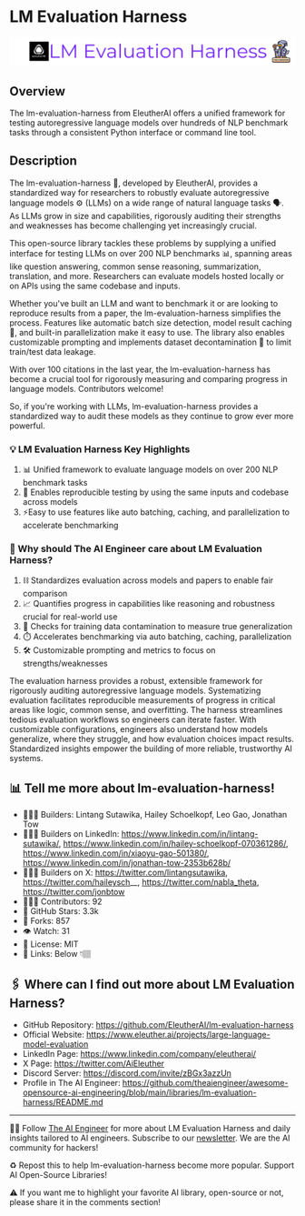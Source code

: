 # LM Evaluation Harness
![The AI Engineer presents lm-evaluation-harness](lm-evaluation-harness_1920x192.png)
## Overview
The lm-evaluation-harness from EleutherAI offers a unified framework for testing autoregressive language models over hundreds of NLP benchmark tasks through a consistent Python interface or command line tool.

## Description
The lm-evaluation-harness 🔧, developed by EleutherAI, provides a standardized way for researchers to robustly evaluate autoregressive language models ⚙️ (LLMs) on a wide range of natural language tasks 🗣. As LLMs grow in size and capabilities, rigorously auditing their strengths and weaknesses has become challenging yet increasingly crucial.

This open-source library tackles these problems by supplying a unified interface for testing LLMs on over 200 NLP benchmarks 📊, spanning areas like question answering, common sense reasoning, summarization, translation, and more. Researchers can evaluate models hosted locally or on APIs using the same codebase and inputs.

Whether you've built an LLM and want to benchmark it or are looking to reproduce results from a paper, the lm-evaluation-harness simplifies the process. Features like automatic batch size detection, model result caching 💾, and built-in parallelization make it easy to use. The library also enables customizable prompting and implements dataset decontamination 🔬 to limit train/test data leakage.

With over 100 citations in the last year, the lm-evaluation-harness has become a crucial tool for rigorously measuring and comparing progress in language models. Contributors welcome!

So, if you're working with LLMs, lm-evaluation-harness provides a standardized way to audit these models as they continue to grow ever more powerful.

### 💡 LM Evaluation Harness Key Highlights
1. 📊 Unified framework to evaluate language models on over 200 NLP benchmark tasks
2. 🔎 Enables reproducible testing by using the same inputs and codebase across models
3. ⚡️Easy to use features like auto batching, caching, and parallelization to accelerate benchmarking

### 🤔 Why should The AI Engineer care about LM Evaluation Harness?

1. ⛓️ Standardizes evaluation across models and papers to enable fair comparison
2. 📈 Quantifies progress in capabilities like reasoning and robustness crucial for real-world use
3. 🔬 Checks for training data contamination to measure true generalization
4. ⏱️ Accelerates benchmarking via auto batching, caching, parallelization
5. 🛠️ Customizable prompting and metrics to focus on strengths/weaknesses

The evaluation harness provides a robust, extensible framework for rigorously auditing autoregressive language models. Systematizing evaluation facilitates reproducible measurements of progress in critical areas like logic, common sense, and overfitting. The harness streamlines tedious evaluation workflows so engineers can iterate faster. With customizable configurations, engineers also understand how models generalize, where they struggle, and how evaluation choices impact results. Standardized insights empower the building of more reliable, trustworthy AI systems.


## 📊 Tell me more about lm-evaluation-harness!
* 👷🏽‍♀️ Builders: Lintang Sutawika, Hailey Schoelkopf, Leo Gao, Jonathan Tow
* 👩🏽‍💼 Builders on LinkedIn: https://www.linkedin.com/in/lintang-sutawika/, https://www.linkedin.com/in/hailey-schoelkopf-070361286/, https://www.linkedin.com/in/xiaoyu-gao-501380/, https://www.linkedin.com/in/jonathan-tow-2353b628b/
* 👩🏽‍🏭 Builders on X: https://twitter.com/lintangsutawika, https://twitter.com/haileysch__, https://twitter.com/nabla_theta, https://twitter.com/jonbtow
* 👩🏽‍💻 Contributors: 92 
* 💫 GitHub Stars: 3.3k
* 🍴 Forks: 857
* 👁️ Watch: 31
* 🪪 License: MIT
* 🔗 Links: Below 👇🏽

## 🖇️ Where can I find out more about LM Evaluation Harness?
* GitHub Repository: https://github.com/EleutherAI/lm-evaluation-harness
* Official Website: https://www.eleuther.ai/projects/large-language-model-evaluation
* LinkedIn Page: https://www.linkedin.com/company/eleutherai/
* X Page: https://twitter.com/AiEleuther
* Discord Server: https://discord.com/invite/zBGx3azzUn
* Profile in The AI Engineer: https://github.com/theaiengineer/awesome-opensource-ai-engineering/blob/main/libraries/lm-evaluation-harness/README.md

---
🧙🏽 Follow [The AI Engineer](https://www.linkedin.com/company/theaiengineer/) for more about LM Evaluation Harness and daily insights tailored to AI engineers. Subscribe to our [newsletter](http://theaiengineerco.substack.com). We are the AI community for hackers!

♻️ Repost this to help lm-evaluation-harness become more popular. Support AI Open-Source Libraries!

⚠️ If you want me to highlight your favorite AI library, open-source or not, please share it in the comments section!
